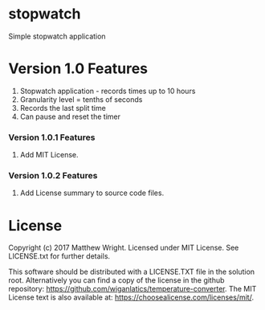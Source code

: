 # stopwatch
Simple stopwatch application

# Version 1.0 Features
1. Stopwatch application - records times up to 10 hours
2. Granularity level = tenths of seconds
3. Records the last split time
4. Can pause and reset the timer

### Version 1.0.1 Features
1. Add MIT License.

### Version 1.0.2 Features
1. Add License summary to source code files.

# License
Copyright (c) 2017 Matthew Wright.
Licensed under MIT License. See LICENSE.txt for further details.

This software should be distributed with a LICENSE.TXT file in the solution root.
Alternatively  you can find a copy of the license in the github repository:
https://github.com/wiganlatics/temperature-converter.
The MIT License text is also available at: https://choosealicense.com/licenses/mit/.

